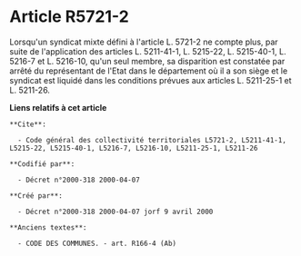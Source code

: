 # Article R5721-2

Lorsqu'un syndicat mixte défini à l'article L. 5721-2 ne compte plus, par suite de l'application des articles L. 5211-41-1,
L. 5215-22, L. 5215-40-1, L. 5216-7 et L. 5216-10, qu'un seul membre, sa disparition est constatée par arrêté du représentant
de l'Etat dans le département où il a son siège et le syndicat est liquidé dans les conditions prévues aux articles L.
5211-25-1 et L. 5211-26.

**Liens relatifs à cet article**

	**Cite**:

	  - Code général des collectivité territoriales L5721-2, L5211-41-1, L5215-22, L5215-40-1, L5216-7, L5216-10, L5211-25-1, L5211-26

	**Codifié par**:

	  - Décret n°2000-318 2000-04-07

	**Créé par**:

	  - Décret n°2000-318 2000-04-07 jorf 9 avril 2000

	**Anciens textes**:

	  - CODE DES COMMUNES. - art. R166-4 (Ab)
